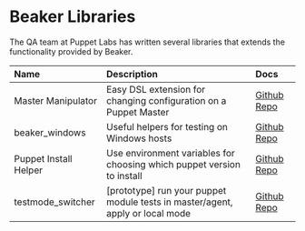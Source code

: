 # Beaker Libraries
The QA team at Puppet Labs has written several libraries that extends the functionality provided
by Beaker.

| Name               | Description                                                         | Docs                                                            |
|:-------------------|:--------------------------------------------------------------------|:----------------------------------------------------------------|
| Master Manipulator | Easy DSL extension for changing configuration on a Puppet Master    | [Github Repo](https://github.com/puppetlabs/master_manipulator) |
| beaker_windows     | Useful helpers for testing on Windows hosts                         | [Github Repo](https://github.com/puppetlabs/beaker_windows)     |
| Puppet Install Helper | Use environment variables for choosing which puppet version to install | [Github Repo](https://github.com/puppetlabs/beaker-puppet_install_helper) |
| testmode_switcher   | [prototype] run your puppet module tests in master/agent, apply or local mode | [Github Repo](https://github.com/puppetlabs/beaker-testmode_switcher)     |
